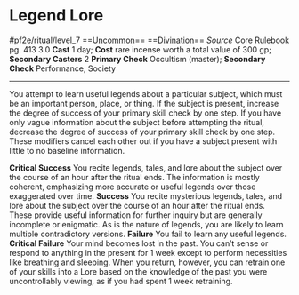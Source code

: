 # Legend Lore
#pf2e/ritual/level_7
==[Uncommon](../../../rules/traits/uncommon.md)== ==[Divination](../../../rules/traits/divination.md)==
*Source* Core Rulebook pg. 413 3.0
**Cast** 1 day; **Cost** rare incense worth a total value of 300 gp; **Secondary Casters** 2
**Primary Check** Occultism (master); **Secondary Check** Performance, Society

---
You attempt to learn useful legends about a particular subject, which must be an important person, place, or thing. If the subject is present, increase the degree of success of your primary skill check by one step. If you have only vague information about the subject before attempting the ritual, decrease the degree of success of your primary skill check by one step. These modifiers cancel each other out if you have a subject present with little to no baseline information.

**Critical Success** You recite legends, tales, and lore about the subject over the course of an hour after the ritual ends. The information is mostly coherent, emphasizing more accurate or useful legends over those exaggerated over time.
**Success** You recite mysterious legends, tales, and lore about the subject over the course of an hour after the ritual ends. These provide useful information for further inquiry but are generally incomplete or enigmatic. As is the nature of legends, you are likely to learn multiple contradictory versions.
**Failure** You fail to learn any useful legends.
**Critical Failure** Your mind becomes lost in the past. You can’t sense or respond to anything in the present for 1 week except to perform necessities like breathing and sleeping. When you return, however, you can retrain one of your skills into a Lore based on the knowledge of the past you were uncontrollably viewing, as if you had spent 1 week retraining.